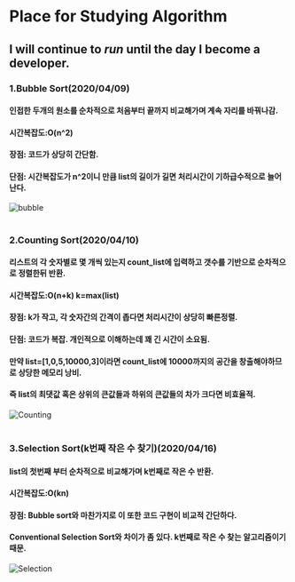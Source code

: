 # Place for Studying Algorithm
## I will continue to *run* until the day I become a developer.

### 1.Bubble Sort(2020/04/09)
#### 인접한 두개의 원소를 순차적으로 처음부터 끝까지 비교해가며 계속 자리를 바꿔나감.
#### 시간복잡도:O(n^2)
#### 장점: 코드가 상당히 간단함.
#### 단점: 시간복잡도가 n^2이니 만큼 list의 길이가 길면 처리시간이 기하급수적으로 늘어난다.
![bubble](https://user-images.githubusercontent.com/61732687/79459907-faa21a80-802e-11ea-9bed-b3887767f942.png)
# 
### 2.Counting Sort(2020/04/10)
#### 리스트의 각 숫자별로 몇 개씩 있는지 count_list에 입력하고 갯수를 기반으로 순차적으로 정렬한뒤 반환.
#### 시간복잡도:O(n+k) k=max(list)
#### 장점: k가 작고, 각 숫자간의 간격이 좁다면 처리시간이 상당히 빠른정렬.
#### 단점: 코드가 복잡. 개인적으로 이해하는데 꽤 긴 시간이 소요됨. 
#### 만약 list=[1,0,5,10000,3]이라면 count_list에 10000까지의 공간을 창출해야하므로 상당한 메모리 낭비.
#### 즉 list의 최댓값 혹은 상위의 큰값들과 하위의 큰값들의 차가 크다면 비효율적.
![Counting](https://user-images.githubusercontent.com/61732687/79460662-1823b400-8030-11ea-88d4-6885d14054a7.png)
# 
### 3.Selection Sort(k번째 작은 수 찾기)(2020/04/16)
#### list의 첫번째 부터 순차적으로 비교해가며 k번째로 작은 수 반환.
#### 시간복잡도:O(kn)
#### 장점: Bubble sort와 마찬가지로 이 또한 코드 구현이 비교적 간단하다.
#### Conventional Selection Sort와 차이가 좀 있다. k번째로 작은 수 찾는 알고리즘이기 때문.
![Selection](https://user-images.githubusercontent.com/61732687/79461927-caa84680-8031-11ea-9dec-55f3fe6347b3.png)

